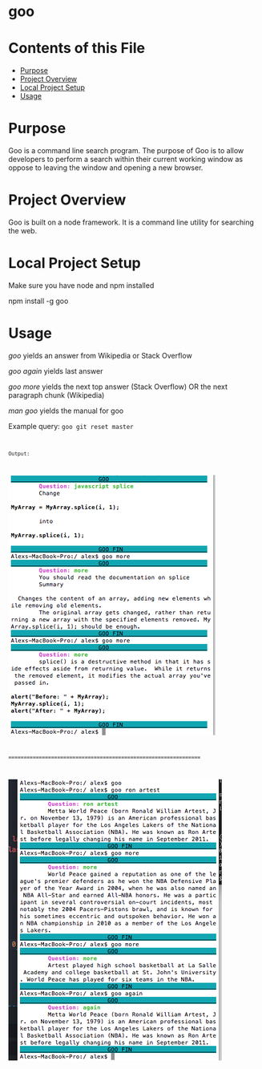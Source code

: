 # goo

# Contents of this File

* [Purpose](#purpose)
* [Project Overview](#project-overview)
* [Local Project Setup](#local-project-setup)
* [Usage](#usage)



# Purpose

Goo is a command line search program. The purpose of Goo is to allow developers to perform a search within their current working window as oppose to leaving the window and opening a new browser.

# Project Overview

Goo is built on a node framework. It is a command line utility for searching the web.

# Local Project Setup

Make sure you have node and npm installed

npm install -g goo

# Usage

_goo <query>_ yields an answer from Wikipedia or Stack Overflow

_goo again_ yields last answer

_goo more_ yields the next top answer (Stack Overflow) OR the next paragraph chunk (Wikipedia)

_man goo_ yields the manual for goo

Example query: <code>goo git reset master <code>

Output:

![image](./img/search-example-01.png?raw=true)

===============================================================

![image](./img/search-example-02.png?raw=true)